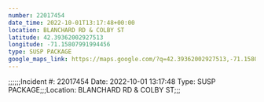 ```yaml
---
number: 22017454
date_time: 2022-10-01T13:17:48+00:00
location: BLANCHARD RD & COLBY ST
latitude: 42.39362002927513
longitude: -71.15807991994456
type: SUSP PACKAGE
google_maps_link: https://maps.google.com/?q=42.39362002927513,-71.15807991994456
---
```


;;;;;;Incident #: 22017454  Date: 2022-10-01 13:17:48   Type: SUSP PACKAGE;;;Location: BLANCHARD RD & COLBY ST;;;
